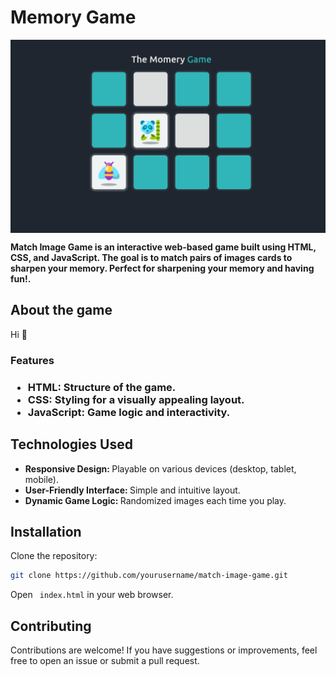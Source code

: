 # Memory Game

<img src='https://raw.githubusercontent.com/HassanYasir/Memory_game/refs/heads/main/Readme_content/game_view.png' alt='game-view' width='650'  align='center'/>

**Match Image Game is an interactive web-based game built using HTML, CSS, and JavaScript. The goal is to match pairs of images cards to sharpen your memory. Perfect for sharpening your memory and having fun!.**

## About the game

Hi 👋  
<h3>Features<h3/>

* <strong>HTML: </strong>Structure of the game.
* <strong>CSS: </strong>Styling for a visually appealing layout.
* <strong>JavaScript: </strong>Game logic and interactivity.


## Technologies Used

* <strong>Responsive Design: </strong>Playable on various devices (desktop, tablet, mobile).
* <strong>User-Friendly Interface: </strong>Simple and intuitive layout.
* <strong>Dynamic Game Logic: </strong>Randomized images each time you play.

## Installation

Clone the repository:

```bash
git clone https://github.com/yourusername/match-image-game.git
```

Open  ` index.html` in your web browser.

## Contributing

Contributions are welcome! If you have suggestions or improvements, feel free to open an issue or submit a pull request.

